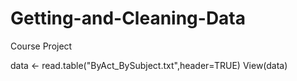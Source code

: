 Getting-and-Cleaning-Data
=========================

Course Project



data <- read.table("ByAct_BySubject.txt",header=TRUE)
View(data)
